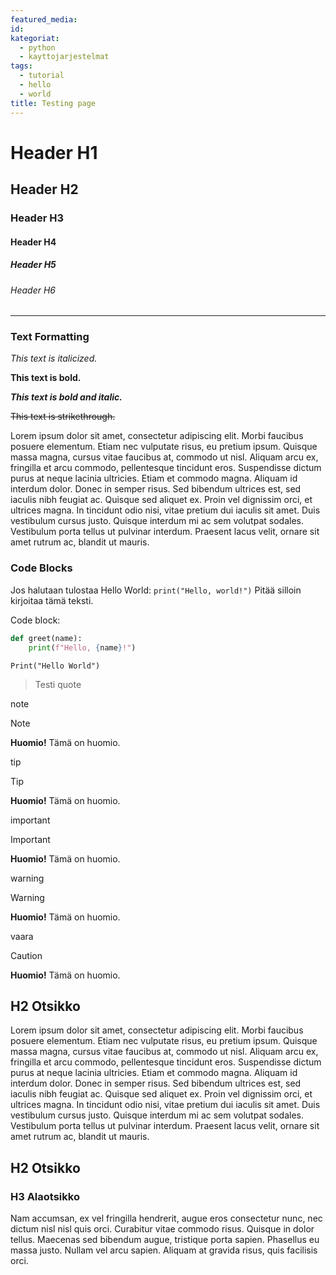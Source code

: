 ```yaml
---
featured_media: 
id: 
kategoriat:
  - python
  - kayttojarjestelmat
tags:
  - tutorial
  - hello
  - world
title: Testing page
---
```



# Header H1

## Header H2

### Header H3

#### Header H4

##### Header H5

###### Header H6

---

### Text Formatting

*This text is italicized.*

**This text is bold.**

***This text is bold and italic.***

~~This text is strikethrough.~~

Lorem ipsum dolor sit amet, consectetur adipiscing elit. Morbi faucibus posuere elementum. Etiam nec vulputate risus, eu pretium ipsum. Quisque massa magna, cursus vitae faucibus at, commodo ut nisl. Aliquam arcu ex, fringilla et arcu commodo, pellentesque tincidunt eros. Suspendisse dictum purus at neque lacinia ultricies. Etiam et commodo magna. Aliquam id interdum dolor. Donec in semper risus. Sed bibendum ultrices est, sed iaculis nibh feugiat ac. Quisque sed aliquet ex. Proin vel dignissim orci, et ultrices magna. In tincidunt odio nisi, vitae pretium dui iaculis sit amet. Duis vestibulum cursus justo. Quisque interdum mi ac sem volutpat sodales. Vestibulum porta tellus ut pulvinar interdum. Praesent lacus velit, ornare sit amet rutrum ac, blandit ut mauris.

### Code Blocks

Jos halutaan tulostaa Hello World: `print("Hello, world!")` Pitää silloin kirjoitaa tämä teksti.

Code block:

```python
def greet(name):
    print(f"Hello, {name}!")

```

```
Print("Hello World")
```

> Testi quote

note
> [!NOTE]
> **Huomio!** Tämä on huomio.


tip
> [!TIP]
> **Huomio!** Tämä on huomio.


important
> [!IMPORTANT]
> **Huomio!** Tämä on huomio.


warning
> [!WARNING]
> **Huomio!** Tämä on huomio.

vaara
> [!CAUTION]
> **Huomio!** Tämä on huomio.

## H2 Otsikko

Lorem ipsum dolor sit amet, consectetur adipiscing elit. Morbi faucibus posuere elementum. Etiam nec vulputate risus, eu pretium ipsum. Quisque massa magna, cursus vitae faucibus at, commodo ut nisl. Aliquam arcu ex, fringilla et arcu commodo, pellentesque tincidunt eros. Suspendisse dictum purus at neque lacinia ultricies. Etiam et commodo magna. Aliquam id interdum dolor. Donec in semper risus. Sed bibendum ultrices est, sed iaculis nibh feugiat ac. Quisque sed aliquet ex. Proin vel dignissim orci, et ultrices magna. In tincidunt odio nisi, vitae pretium dui iaculis sit amet. Duis vestibulum cursus justo. Quisque interdum mi ac sem volutpat sodales. Vestibulum porta tellus ut pulvinar interdum. Praesent lacus velit, ornare sit amet rutrum ac, blandit ut mauris.

## H2 Otsikko
### H3 Alaotsikko

Nam accumsan, ex vel fringilla hendrerit, augue eros consectetur nunc, nec dictum nisl nisl quis orci. Curabitur vitae commodo risus. Quisque in dolor tellus. Maecenas sed bibendum augue, tristique porta sapien. Phasellus eu massa justo. Nullam vel arcu sapien. Aliquam at gravida risus, quis facilisis orci.